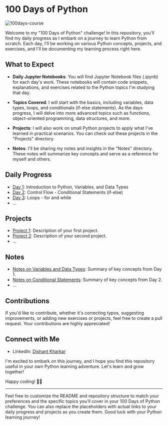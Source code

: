 # 100 Days of Python
![100days-course](https://github.com/Dishantkharkar/100_Days_OF_Python/assets/130529528/d04110ac-3526-4d78-a9a5-9cff63ba10ae)


Welcome to my "100 Days of Python" challenge! In this repository, you'll find my daily progress as I embark on a journey to learn Python from scratch. Each day, I'll be working on various Python concepts, projects, and exercises, and I'll be documenting my learning process right here.

## What to Expect

- **Daily Jupyter Notebooks**: You will find Jupyter Notebook files (.ipynb) for each day's work. These notebooks will contain code snippets, explanations, and exercises related to the Python topics I'm studying that day.

- **Topics Covered**: I will start with the basics, including variables, data types, loops, and conditionals (if-else statements). As the days progress, I will delve into more advanced topics such as functions, object-oriented programming, data structures, and more.

- **Projects**: I will also work on small Python projects to apply what I've learned in practical scenarios. You can check out these projects in the "Projects" directory.

- **Notes**: I'll be sharing my notes and insights in the "Notes" directory. These notes will summarize key concepts and serve as a reference for myself and others.

## Daily Progress

- [Day 1](Day%201/): Introduction to Python, Variables, and Data Types
- [Day 2](Day%202/): Control Flow - Conditional Statements (if-else)
- [Day 3](Day%203/): Loops - for and while
- ...

## Projects

- [Project 1](Projects/Project1/): Description of your first project.
- [Project 2](Projects/Project2/): Description of your second project.
- ...

## Notes

- [Notes on Variables and Data Types](Notes/Variables_Data_Types.md): Summary of key concepts from Day 1.
- [Notes on Conditional Statements](Notes/Conditional_Statements.md): Summary of key concepts from Day 2.
- ...

## Contributions

If you'd like to contribute, whether it's correcting typos, suggesting improvements, or adding new exercises or projects, feel free to create a pull request. Your contributions are highly appreciated!

## Connect with Me

- LinkedIn: [Dishant Kharkar](https://www.linkedin.com/in/dishant-kharkar-17b508273/)

I'm excited to embark on this journey, and I hope you find this repository useful in your own Python learning adventure. Let's learn and grow together!

Happy coding! 🐍🚀

---

Feel free to customize the README and repository structure to match your preferences and the specific topics you'll cover in your 100 Days of Python challenge. You can also replace the placeholders with actual links to your daily progress and projects as you create them. Good luck with your Python learning journey!
